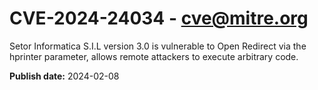 # CVE-2024-24034 - cve@mitre.org

Setor Informatica S.I.L version 3.0 is vulnerable to Open Redirect via the hprinter parameter, allows remote attackers to execute arbitrary code.

**Publish date:** 2024-02-08
